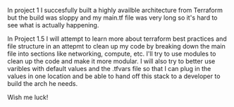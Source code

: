 In project 1 I succesfully built a highly availble architecture from Terraform but 
the build was sloppy and my main.tf file was very long so it's hard to see what is actually 
happening. 

In Project 1.5 I will attempt to learn more about terraform best practices and file structure in an attepmt to clean up my code by breaking down the main file into sections like networking, compute, etc. I'll try to use modules to clean up the code and make it more modular.
I will also try to better use varibles with default values and the .tfvars file so that I can plug in the 
values in one location and be able to hand off this stack to a developer to build the arch he needs.

Wish me luck!